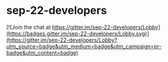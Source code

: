 # sep-22-developers

[![Join the chat at https://gitter.im/sep-22-developers/Lobby](https://badges.gitter.im/sep-22-developers/Lobby.svg)](https://gitter.im/sep-22-developers/Lobby?utm_source=badge&utm_medium=badge&utm_campaign=pr-badge&utm_content=badge)